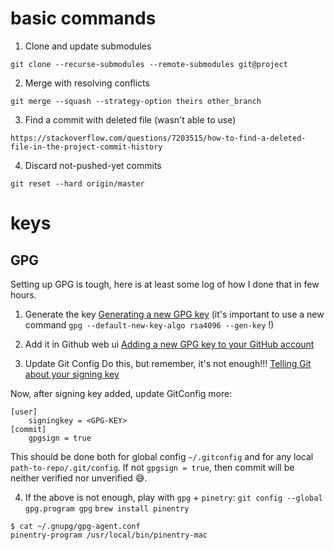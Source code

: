 # basic commands
1. Clone and update submodules
```
git clone --recurse-submodules --remote-submodules git@project
```

2. Merge with resolving conflicts
```
git merge --squash --strategy-option theirs other_branch
```

3. Find a commit with deleted file (wasn't able to use)
```
https://stackoverflow.com/questions/7203515/how-to-find-a-deleted-file-in-the-project-commit-history
```

4. Discard not-pushed-yet commits
```
git reset --hard origin/master
```

# keys

## GPG

Setting up GPG is tough, here is at least some log of how I done that in few hours.

1. Generate the key
[Generating a new GPG key](https://docs.github.com/en/authentication/managing-commit-signature-verification/generating-a-new-gpg-key)
(it's important to use a new command `gpg --default-new-key-algo rsa4096 --gen-key` !)

2. Add it in Github web ui
[Adding a new GPG key to your GitHub account](https://docs.github.com/en/authentication/managing-commit-signature-verification/adding-a-new-gpg-key-to-your-github-account)

3. Update Git Config
Do this, but remember, it's not enough!!!
[Telling Git about your signing key](https://docs.github.com/en/authentication/managing-commit-signature-verification/telling-git-about-your-signing-key)

Now, after signing key added, update GitConfig more:
```
[user]
    signingkey = <GPG-KEY>
[commit]
    gpgsign = true
```
This should be done both for global config `~/.gitconfig` and for any local `path-to-repo/.git/config`. If not `gpgsign = true`, then commit will be neither verified nor unverified 😅.

4. If the above is not enough, play with `gpg` + `pinetry`:
`git config --global gpg.program gpg`
`brew install pinentry`
```
$ cat ~/.gnupg/gpg-agent.conf
pinentry-program /usr/local/bin/pinentry-mac
```

